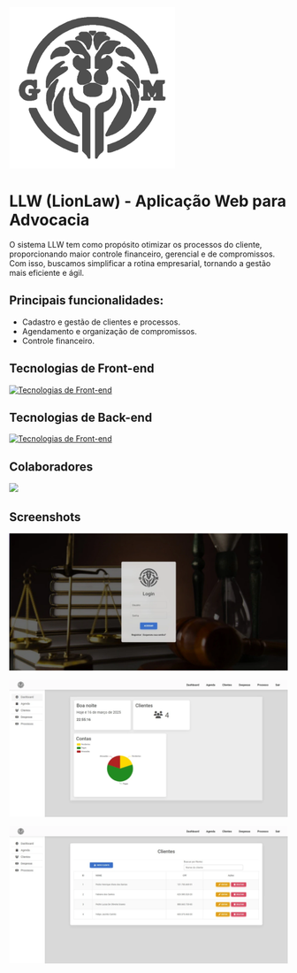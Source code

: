 ![Logo](https://raw.githubusercontent.com/fabziano/estudos/892e86b56a1e14a427f161b8822b80231e8ab70b/assets/llw.svg)

# LLW (LionLaw) - Aplicação Web para Advocacia

O sistema LLW tem como propósito otimizar os processos do cliente, proporcionando maior controle financeiro, gerencial e de compromissos. Com isso, buscamos simplificar a rotina empresarial, tornando a gestão mais eficiente e ágil.

## Principais funcionalidades:
- Cadastro e gestão  de clientes e processos.
- Agendamento e organização de compromissos.
- Controle  financeiro.

## Tecnologias de Front-end
[![Tecnologias de Front-end](https://skillicons.dev/icons?i=vscode,nodejs,angular)](https://skillicons.dev)
## Tecnologias de Back-end
[![Tecnologias de Front-end](https://skillicons.dev/icons?i=idea,spring,postman,mysql,aws)](https://skillicons.dev)

## Colaboradores 

<a href="https://github.com/felipecamil01/Facul_PI/graphs/contributors">
  <img src="https://contrib.rocks/image?repo=felipecamil01/Facul_PI" />
</a>

## Screenshots
![Login](https://raw.githubusercontent.com/fabziano/estudos/refs/heads/main/assets/login.webp)

![Dashboard](https://raw.githubusercontent.com/fabziano/estudos/refs/heads/main/assets/dashboard.webp)

![Cadastro](https://raw.githubusercontent.com/fabziano/estudos/refs/heads/main/assets/cadastro.webp)
